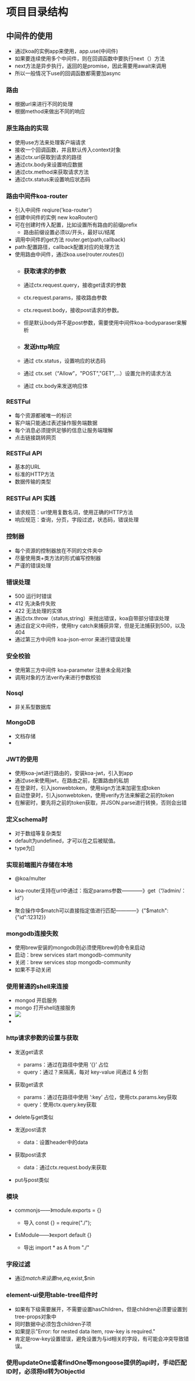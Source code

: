 # 项目目录结构

## 中间件的使用
- 通过koa的实例app来使用，app.use(中间件)
- 如果要连续使用多个中间件，则在回调函数中要执行next（）方法
- next方法是异步执行，返回的是promise，因此需要用await来调用
- 所以一般情况下use的回调函数都需要加async

### 路由
- 根据url来进行不同的处理
- 根据method来做出不同的响应 

### 原生路由的实现
- 使用use方法来处理客户端请求
- 接收一个回调函数，并且默认传入context对象
- 通过ctx.url获取到请求的路径
- 通过ctx.body来设置响应数据
- 通过ctx.method来获取请求方法
- 通过ctx.status来设置响应状态码

### 路由中间件koa-router
- 引入中间件 reqiure('koa-router')
- 创建中间件的实例 new koaRouter()
- 可在创建时传入配置，比如设置所有路由的前缀prefix
    - 路由前缀设置必须以/开头，最好以/结尾
- 调用中间件的get方法 router.get(path,callback)
- path:配置路径，callback配置对应的处理方法
- 使用路由中间件，通过koa.use(router.routes())
    - ### 获取请求的参数
    - 通过ctx.request.query，接收get请求的参数
    - ctx.request.params，接收路由参数
    - ctx.request.body，接收post请求的参数。
    - 但是默认body并不是post参数，需要使用中间件koa-bodyparaser来解析

    - ### 发送http响应
    - 通过 ctx.status，设置响应的状态码
    - 通过 ctx.set（“Allow”，"POST","GET",...）设置允许的请求方法
    - 通过 ctx.body来发送响应体

### RESTFul
- 每个资源都被唯一的标识
- 客户端只能通过表述操作服务端数据
- 每个消息必须提供足够的信息让服务端理解
- 点击链接跳转网页

### RESTFul API
- 基本的URL
- 标准的HTTP方法
- 数据传输的类型

### RESTFul API 实践
- 请求规范：url使用复数名词，使用正确的HTTP方法
- 响应规范：查询，分页，字段过滤，状态码，错误处理

### 控制器
- 每个资源的控制器放在不同的文件夹中
- 尽量使用类+类方法的形式编写控制器
- 严谨的错误处理

### 错误处理
- 500 运行时错误
- 412 先决条件失败
- 422 无法处理的实体
- 通过ctx.throw（status,string）来抛出错误，koa自带部分错误处理
- 通过自定义中间件，使用try catch来捕获异常，但是无法捕获到500，以及404
- 通过第三方中间件 koa-json-error 来进行错误处理

### 安全校验
- 使用第三方中间件 koa-parameter 注册未全局对象
- 调用对象的方法verify来进行参数校验

### Nosql
- 非关系型数据库

### MongoDB
- 文档存储
- 

### JWT的使用

- 使用koa-jwt进行路由的，安装koa-jwt，引入到app
- 通过use来使用jwt，在路由之前，配置路由的私钥
- 在登录时，引入jsonwebtoken，使用sign方法来加密生成token
- 自动登录时，引入jsonwebtoken，使用verify方法来解密之前的token
- 在解密时，要先将之前的token获取，并JSON.parse进行转换，否则会出错

### 定义schema时

- 对于数组等复杂类型
- default为undefined，才可以在之后被赋值。
- type为[]


### 实现前端图片存储在本地
- @koa/multer

- koa-router支持在url中通过：指定params参数————》get（“/admin/：id”）

- 聚合操作中$match可以直接指定值进行匹配————》{"$match":{"id":12312}}


### mongodb连接失败
- 使用brew安装的mongodb则必须使用brew的命令来启动
- 启动：brew services start mongodb-community
- 关闭：brew services stop mongodb-community
- 如果不手动关闭

### 使用普通的shell来连接

- mongod 开启服务
- mongo 打开shell连接服务
- <img src="./imgs/1.png"></img>
- 

### http请求参数的设置与获取

- 发送get请求
    - params：通过在路径中使用 ‘{}’ 占位
    - query：通过？来隔离，每对 key-value 间通过 & 分割
- 获取get请求
    - params：通过在路径中使用 ‘:key’ 占位，使用ctx.params.key获取
    - query：使用ctx.query.key获取
- delete与get类似


- 发送post请求
    - data：设置header中的data
- 获取post请求
    - data：通过ctx.request.body来获取
- put与post类似


### 模块

- commonjs——》module.exports = {}
    - 导入 const {} = require("./");

- EsModule——》export default {}
    - 导出 import * as A from "./"

### 字段过滤

- 通过$match来设置$ne,$eq,$exist,$nin


### element-ui使用table-tree组件时

- 如果有下级需要展开，不需要设置hasChildren，但是children必须要设置到tree-props对象中
- 同时数据中必须包含children子项
- 如果提示"Error: for nested data item, row-key is required."
- 肯定是row-key设置错误，避免设置为与id相关的字段，有可能会冲突导致错误。

### 使用updateOne或者findOne等mongoose提供的api时，手动匹配ID时，必须将Id转为ObjectId
